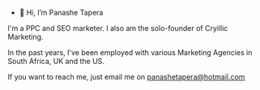 - 👋 Hi, I’m Panashe Tapera

I'm a PPC and SEO marketer. I also am the solo-founder of Cryillic Marketing.

In the past years, I've been employed with various Marketing Agencies in South Africa, UK and the US.

If you want to reach me, just email me on panashetapera@hotmail.com
